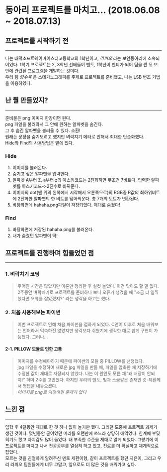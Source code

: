 # 동아리 프로젝트를 마치고...  (2018.06.08 ~ 2018.07.13)

## 프로젝트를 시작하기 전  
---------------------------
나는 대덕소프트웨어마이스터고등학교의 1학년이고, _라피오_ 라는 보안동아리에 소속되어있다. 1학기   프로젝트는 2, 3학년 선배들이 멘토, 1학년이 멘티가 되어 팀을 짠 뒤 보안에 관련된 프로그램을 개발하는 것이다.  
우리 팀 _탕수육_ 은 스테가노그래피를 주제로 프로젝트를 준비했고, 나는 LSB 변조 기법을 이용하였다.

## 난 뭘 만들었지?
-----------------------------
준비물은 png 이미지 한장이면 된다.  
png 파일을 불러와서 그 안에 원하는 알파벳을 숨긴다.  
그 후 숨긴 알파벳을 불러올 수 있다. 소환!  
원래는 문장을 숨겨보려고 했지만 벼락치기 메타로 인해서 최대한 단순화했다.  
Hide와 Find의 사용방법은 밑에 있다.

### Hide
1. 이미지를 불러온다.
2. 숨기고 싶은 알파벳을 입력한다.
3. 알파벳 A부터 Z, a부터 z의 아스키코드는 2진화하면 무조건 7비트다. 입력한 알파벳를 아스키코드->2진수로 바꿔준다.
4. 이미지의 dot(맨 위의 왼쪽에서 시작해서 오른쪽으로)의 RGB중 R값의 최하위비트에 2진화한 알파벳의 한 비트를 덮어씌운다. 총 7개의 도트가 변환된다.
5. 바탕화면에 hahaha.png파일이 저장되었다. 제대로 숨겼다!  

### Find
1. 바탕화면에 저장된 hahaha.png를 불러온다.
2. 내가 숨겼던 알파벳이 딱!  

## 프로젝트를 진행하며 힘들었던 점
----------------------------------
### 1. 벼락치기 코딩
>주어진 시간은 많았지만 이론만 정리한 후 실컷 놀았다. 이건 맞아도 할 말 없다. 2주동안 벼락치기로 프로젝트를 준비하다 보니 오류가 생겼을 때 "조금 더 일찍 했다면 오류를 잡았겠지?" 라는 생각을 하고는 했다.

### 2. 처음 사용해보는 파이썬
>이번 프로젝트로 인해 처음 파이썬을 접하게 되었다. C언어 이후로 처음 배워보는 언어라서 익숙하진 않았지만 생각보다 쉬웠기에 생각한 대로 쉽게 구현이 가능했다. 그러나...

#### 2-1. PILLOW 모듈로 인한 고통 
>이미지를 수정해야하기 때문에 파이썬의 모듈 중 PILLOW를 선정했다.  
jpg 파일을 수정하여 새로운 jpg 파일을 만들 때, 파일을 압축한 채 저장하기에 수정한 값이 제대로 저장되지 않았다. 나는 이 원인도 모른 채 '왜 저장이 안되지?' 하며 2주를 고민했다. 하지만 우리의 멘토, 빛과 소금같은 존재인 갓-제환께서 명답을 내놓으셨다.  
_이미지를 png로 저장하면 문제가 없다_

## 느낀 점
-----------------------
입학 후 4달동안 제대로 한 것 하나 없이 놀기만 했다. 그러던 도중에 프로젝트 과제가 생긴 것이다. 몇년동안 굳어있던 머리를 오랜만에 쓰느라 상당히 애먹었다. 한계에 부딪히기도 했고 자괴감도 많이 들었다. 내 부족한 수준을 제대로 알게 되었다. 그렇기에  이 프로젝트를 마치고 나서 전공공부를 열심히 하고 있고, 진로를 더 확실하고 체계적으로 잡았다.  
모르는 것을 친절하게 알려주신 멘토 제환이형, 같이 프로젝트를 했던 지은이, 그리고 우리 라피오 팀원들에게 너무 고맙고, 앞으로도 더 많은 것을 배워가고 싶다.
